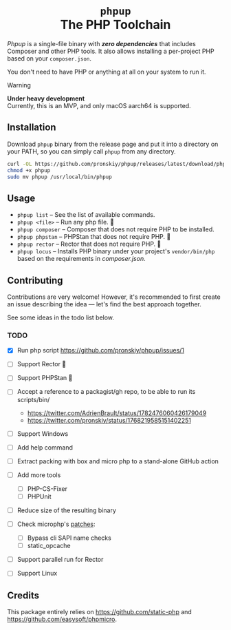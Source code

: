 <h1 align="center">
    <code lang="html">phpup</code><br>The PHP Toolchain
</h1>

_Phpup_ is a single-file binary with _**zero dependencies**_ that includes Composer and other PHP tools. It also allows installing a per-project PHP based on your `composer.json`.

You don't need to have PHP or anything at all on your system to run it.

> [!WARNING] 
> **Under heavy development**  
> Currently, this is an MVP, and only macOS aarch64 is supported.

## Installation

Download `phpup` binary from the release page and put it into a directory on your PATH, so you can simply call `phpup` from any directory.

```bash
curl -OL https://github.com/pronskiy/phpup/releases/latest/download/phpup
chmod +x phpup
sudo mv phpup /usr/local/bin/phpup
```

## Usage

- `phpup list` – See the list of available commands. 
- `phpup <file>` – Run any php file. 🚧
- `phpup composer` – Composer that does not require PHP to be installed.
- `phpup phpstan` – PHPStan that does not require PHP. 🚧
- `phpup rector` – Rector that does not require PHP. 🚧
- `phpup locus` – Installs PHP binary under your project's `vendor/bin/php` based on the requirements in _composer.json_.

## Contributing

Contributions are very welcome! However, it's recommended to first create an issue describing the idea — let's find the best approach together.

See some ideas in the todo list below.

### TODO
- [x] Run php script https://github.com/pronskiy/phpup/issues/1

- [ ] Support Rector 🚧
- [ ] Support PHPStan 🚧
- [ ] Accept a reference to a packagist/gh repo, to be able to run its scripts/bin/
    -  https://twitter.com/AdrienBrault/status/1782476060426179049
    -  https://twitter.com/pronskiy/status/1768219585151402251
- [ ] Support Windows
- [ ] Add help command
- [ ] Extract packing with box and micro php to a stand-alone GitHub action
- [ ] Add more tools
  - [ ] PHP-CS-Fixer
  - [ ] PHPUnit
- [ ] Reduce size of the resulting binary
- [ ] Check microphp's [patches](https://github.com/easysoft/phpmicro/blob/master/patches/Readme.md):
  - [ ] Bypass cli SAPI name checks
  - [ ] static_opcache
- [ ] Support parallel run for Rector
- [ ] Support Linux

## Credits

This package entirely relies on https://github.com/static-php and https://github.com/easysoft/phpmicro. 
